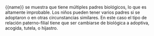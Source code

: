 {{name}} se muestra que tiene múltiples padres biológicos, lo que es altamente improbable.
Los niños pueden tener varios padres si se adoptaron o en otras circunstancias similares. En este caso el tipo de relación paterno-filial tiene que ser cambiarse de biológica a adoptiva, acogida, tutela, o hijastro.